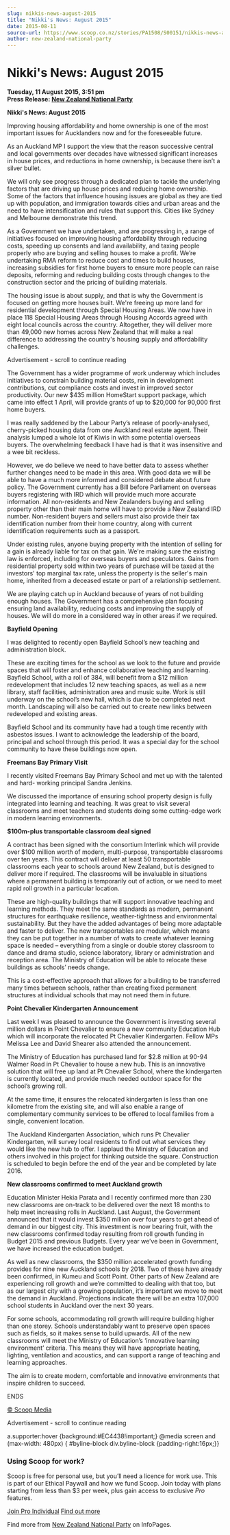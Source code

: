 ```yaml
---
slug: nikkis-news-august-2015
title: "Nikki's News: August 2015"
date: 2015-08-11
source-url: https://www.scoop.co.nz/stories/PA1508/S00151/nikkis-news-august-2015.htm
author: new-zealand-national-party
---
```

Nikki's News: August 2015
=========================

**Tuesday, 11 August 2015, 3:51 pm**  
**Press Release: [New Zealand National Party](https://info.scoop.co.nz/New_Zealand_National_Party)**

**Nikki's News: August 2015**

Improving housing affordability and home ownership is one of the most important issues for Aucklanders now and for the foreseeable future.

As an Auckland MP I support the view that the reason successive central and local governments over decades have witnessed significant increases in house prices, and reductions in home ownership, is because there isn’t a silver bullet.

We will only see progress through a dedicated plan to tackle the underlying factors that are driving up house prices and reducing home ownership. Some of the factors that influence housing issues are global as they are tied up with population, and immigration towards cities and urban areas and the need to have intensification and rules that support this. Cities like Sydney and Melbourne demonstrate this trend.

As a Government we have undertaken, and are progressing in, a range of initiatives focused on improving housing affordability through reducing costs, speeding up consents and land availability, and taxing people properly who are buying and selling houses to make a profit. We’re undertaking RMA reform to reduce cost and times to build houses, increasing subsidies for first home buyers to ensure more people can raise deposits, reforming and reducing building costs through changes to the construction sector and the pricing of building materials.

The housing issue is about supply, and that is why the Government is focused on getting more houses built. We're freeing up more land for residential development through Special Housing Areas. We now have in place 118 Special Housing Areas through Housing Accords agreed with eight local councils across the country. Altogether, they will deliver more than 49,000 new homes across New Zealand that will make a real difference to addressing the country's housing supply and affordability challenges.

Advertisement - scroll to continue reading





The Government has a wider programme of work underway which includes initiatives to constrain building material costs, rein in development contributions, cut compliance costs and invest in improved sector productivity. Our new $435 million HomeStart support package, which came into effect 1 April, will provide grants of up to $20,000 for 90,000 first home buyers.

I was really saddened by the Labour Party’s release of poorly-analysed, cherry-picked housing data from one Auckland real estate agent. Their analysis lumped a whole lot of Kiwis in with some potential overseas buyers. The overwhelming feedback I have had is that it was insensitive and a wee bit reckless.

However, we do believe we need to have better data to assess whether further changes need to be made in this area. With good data we will be able to have a much more informed and considered debate about future policy. The Government currently has a Bill before Parliament on overseas buyers registering with IRD which will provide much more accurate information. All non-residents and New Zealanders buying and selling property other than their main home will have to provide a New Zealand IRD number. Non-resident buyers and sellers must also provide their tax identification number from their home country, along with current identification requirements such as a passport.

Under existing rules, anyone buying property with the intention of selling for a gain is already liable for tax on that gain. We're making sure the existing law is enforced, including for overseas buyers and speculators. Gains from residential property sold within two years of purchase will be taxed at the investors' top marginal tax rate, unless the property is the seller's main home, inherited from a deceased estate or part of a relationship settlement.

We are playing catch up in Auckland because of years of not building enough houses. The Government has a comprehensive plan focusing ensuring land availability, reducing costs and improving the supply of houses. We will do more in a considered way in other areas if we required.

**Bayfield Opening**

I was delighted to recently open Bayfield School’s new teaching and administration block.

These are exciting times for the school as we look to the future and provide spaces that will foster and enhance collaborative teaching and learning. Bayfield School, with a roll of 384, will benefit from a $12 million redevelopment that includes 12 new teaching spaces, as well as a new library, staff facilities, administration area and music suite. Work is still underway on the school’s new hall, which is due to be completed next month. Landscaping will also be carried out to create new links between redeveloped and existing areas.

Bayfield School and its community have had a tough time recently with asbestos issues. I want to acknowledge the leadership of the board, principal and school through this period. It was a special day for the school community to have these buildings now open.

**Freemans Bay Primary Visit**

I recently visited Freemans Bay Primary School and met up with the talented and hard- working principal Sandra Jenkins.

We discussed the importance of ensuring school property design is fully integrated into learning and teaching. It was great to visit several classrooms and meet teachers and students doing some cutting-edge work in modern learning environments.

**$100m-plus transportable classroom deal signed**

A contract has been signed with the consortium Interlink which will provide over $100 million worth of modern, multi-purpose, transportable classrooms over ten years. This contract will deliver at least 50 transportable classrooms each year to schools around New Zealand, but is designed to deliver more if required. The classrooms will be invaluable in situations where a permanent building is temporarily out of action, or we need to meet rapid roll growth in a particular location.

These are high-quality buildings that will support innovative teaching and learning methods. They meet the same standards as modern, permanent structures for earthquake resilience, weather-tightness and environmental sustainability. But they have the added advantages of being more adaptable and faster to deliver. The new transportables are modular, which means they can be put together in a number of wats to create whatever learning space is needed – everything from a single or double storey classroom to dance and drama studio, science laboratory, library or administration and reception area. The Ministry of Education will be able to relocate these buildings as schools’ needs change.

This is a cost-effective approach that allows for a building to be transferred many times between schools, rather than creating fixed permanent structures at individual schools that may not need them in future.

**Point Chevalier Kindergarten Announcement**

Last week I was pleased to announce the Government is investing several million dollars in Point Chevalier to ensure a new community Education Hub which will incorporate the relocated Pt Chevalier Kindergarten. Fellow MPs Melissa Lee and David Shearer also attended the announcement.

The Ministry of Education has purchased land for $2.8 million at 90-94 Walmer Road in Pt Chevalier to house a new hub. This is an innovative solution that will free up land at Pt Chevalier School, where the kindergarten is currently located, and provide much needed outdoor space for the school’s growing roll.

At the same time, it ensures the relocated kindergarten is less than one kilometre from the existing site, and will also enable a range of complementary community services to be offered to local families from a single, convenient location.

The Auckland Kindergarten Association, which runs Pt Chevalier Kindergarten, will survey local residents to find out what services they would like the new hub to offer. I applaud the Ministry of Education and others involved in this project for thinking outside the square. Construction is scheduled to begin before the end of the year and be completed by late 2016.

**New classrooms confirmed to meet Auckland growth**

Education Minister Hekia Parata and I recently confirmed more than 230 new classrooms are on-track to be delivered over the next 18 months to help meet increasing rolls in Auckland. Last August, the Government announced that it would invest $350 million over four years to get ahead of demand in our biggest city. This investment is now bearing fruit, with the new classrooms confirmed today resulting from roll growth funding in Budget 2015 and previous Budgets. Every year we’ve been in Government, we have increased the education budget.

As well as new classrooms, the $350 million accelerated growth funding provides for nine new Auckland schools by 2018. Two of these have already been confirmed, in Kumeu and Scott Point. Other parts of New Zealand are experiencing roll growth and we’re committed to dealing with that too, but as our largest city with a growing population, it’s important we move to meet the demand in Auckland. Projections indicate there will be an extra 107,000 school students in Auckland over the next 30 years.

For some schools, accommodating roll growth will require building higher than one storey. Schools understandably want to preserve open spaces such as fields, so it makes sense to build upwards. All of the new classrooms will meet the Ministry of Education’s ‘innovative learning environment’ criteria. This means they will have appropriate heating, lighting, ventilation and acoustics, and can support a range of teaching and learning approaches.

The aim is to create modern, comfortable and innovative environments that inspire children to succeed.

  
ENDS

[© Scoop Media](http://www.scoop.co.nz/about/terms.html)  

Advertisement - scroll to continue reading



a.supporter:hover {background:#EC4438!important;} @media screen and (max-width: 480px) { #byline-block div.byline-block {padding-right:16px;}}

### Using Scoop for work?

Scoop is free for personal use, but you’ll need a licence for work use. This is part of our Ethical Paywall and how we fund Scoop. Join today with plans starting from less than $3 per week, plus gain access to exclusive _Pro_ features.  
  
[Join Pro Individual](https://pro.scoop.co.nz/Individual/?from=ProIn24) [Find out more](https://pro.scoop.co.nz/using-scoop-for-work/?from=ProIn24)

Find more from [New Zealand National Party](https://info.scoop.co.nz/New_Zealand_National_Party) on InfoPages.